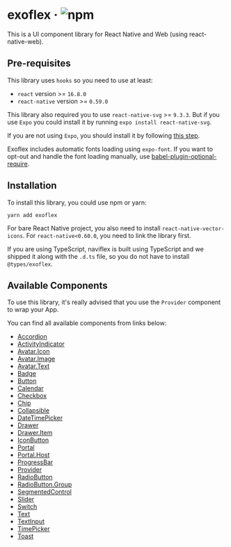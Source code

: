 # exoflex · ![npm](https://img.shields.io/npm/v/exoflex)

This is a UI component library for React Native and Web (using react-native-web).

## Pre-requisites

This library uses `hooks` so you need to use at least:

- `react` version >= `16.8.0`
- `react-native` version >= `0.59.0`

This library also required you to use `react-native-svg` >= `9.3.3`. But if you use `Expo` you could install it by running `expo install react-native-svg`.

If you are not using `Expo`, you should install it by following [this step](https://github.com/react-native-community/react-native-svg/#installation).

Exoflex includes automatic fonts loading using `expo-font`. If you want to opt-out and handle the font loading manually, use [babel-plugin-optional-require](https://github.com/satya164/babel-plugin-optional-require).

## Installation

To install this library, you could use npm or yarn:

```
yarn add exoflex
```

For bare React Native project, you also need to install `react-native-vector-icons`. For `react-native<0.60.0`, you need to link the library first.

If you are using TypeScript, naviflex is built using TypeScript and we shipped it along with the `.d.ts` file, so you do not have to install `@types/exoflex`.

## Available Components

To use this library, it's really advised that you use the `Provider` component to wrap your App.

You can find all available components from links below:

- [Accordion](https://github.com/kodefox/infra/blob/master/packages/exoflex/docs/components/Accordion.md)
- [ActivityIndicator](https://github.com/kodefox/infra/blob/master/packages/exoflex/docs/components/ActivityIndicator.md)
- [Avatar.Icon](https://github.com/kodefox/infra/blob/master/packages/exoflex/docs/components/Avatar.Icon.md)
- [Avatar.Image](https://github.com/kodefox/infra/blob/master/packages/exoflex/docs/components/Avatar.Image.md)
- [Avatar.Text](https://github.com/kodefox/infra/blob/master/packages/exoflex/docs/components/Avatar.Text.md)
- [Badge](https://github.com/kodefox/infra/blob/master/packages/exoflex/docs/components/Badge.md)
- [Button](https://github.com/kodefox/infra/blob/master/packages/exoflex/docs/components/Button.md)
- [Calendar](https://github.com/kodefox/infra/blob/master/packages/exoflex/docs/components/Calendar.md)
- [Checkbox](https://github.com/kodefox/infra/blob/master/packages/exoflex/docs/components/Checkbox.md)
- [Chip](https://github.com/kodefox/infra/blob/master/packages/exoflex/docs/components/Chip.md)
- [Collapsible](https://github.com/kodefox/infra/blob/master/packages/exoflex/docs/components/Collapsible.md)
- [DateTimePicker](https://github.com/kodefox/infra/blob/master/packages/exoflex/docs/components/DateTimePicker.md)
- [Drawer](https://github.com/kodefox/infra/blob/master/packages/exoflex/docs/components/DrawerSection.md)
- [Drawer.Item](https://github.com/kodefox/infra/blob/master/packages/exoflex/docs/components/DrawerItem.md)
- [IconButton](https://github.com/kodefox/infra/blob/master/packages/exoflex/docs/components/IconButton.md)
- [Portal](https://github.com/kodefox/infra/blob/master/packages/exoflex/docs/components/Portal.md)
- [Portal.Host](https://github.com/kodefox/infra/blob/master/packages/exoflex/docs/components/PortalHost.md)
- [ProgressBar](https://github.com/kodefox/infra/blob/master/packages/exoflex/docs/components/ProgressBar.md)
- [Provider](https://github.com/kodefox/infra/blob/master/packages/exoflex/docs/components/Provider.md)
- [RadioButton](https://github.com/kodefox/infra/blob/master/packages/exoflex/docs/components/RadioButton.md)
- [RadioButton.Group](https://github.com/kodefox/infra/blob/master/packages/exoflex/docs/components/RadioButtonGroup.md)
- [SegmentedControl](https://github.com/kodefox/infra/blob/master/packages/exoflex/docs/components/SegmentedControl.md)
- [Slider](https://github.com/kodefox/infra/blob/master/packages/exoflex/docs/components/Slider.md)
- [Switch](https://github.com/kodefox/infra/blob/master/packages/exoflex/docs/components/Switch.md)
- [Text](https://github.com/kodefox/infra/blob/master/packages/exoflex/docs/components/Text.md)
- [TextInput](https://github.com/kodefox/infra/blob/master/packages/exoflex/docs/components/TextInput.md)
- [TimePicker](https://github.com/kodefox/infra/blob/master/packages/exoflex/docs/components/TimePicker.md)
- [Toast](https://github.com/kodefox/infra/blob/master/packages/exoflex/docs/components/Toast.md)
